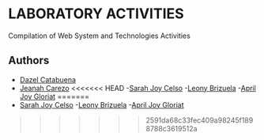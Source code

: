 
# LABORATORY ACTIVITIES

Compilation of Web System and Technologies Activities

## Authors

- [Dazel Catabuena](https://www.github.com/dazel123)
- [Jeanah Carezo](https://www.github.com/jeyeamsii)
<<<<<<< HEAD
-[Sarah Joy Celso](https://github.com/Wysiwyouget)
-[Leony Brizuela]()
-[April Joy Gloriat]()
=======
- [Sarah Joy Celso](https://github.com/Wysiwyouget)
-[Leony Brizuela](https://github.com/Wysiwyouget)
-[April Joy Gloriat](https://github.com/Wysiwyouget)
>>>>>>> 2591da68c33fec409a98245f1898788c3619512a
